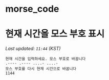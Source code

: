 # morse_code
# 현재 시간을 모스 부호 표시
<!-- MORSE_TIME_START -->
_Last updated: `11:44` (KST)_

```
현재 시간을 입력하세요. 모스 부호로 바꿉니다
.---- .---- ....- ....-
모스 부호를 다시 현재 시간으로 바꿉니다
1144
```
<!-- MORSE_TIME_END -->
